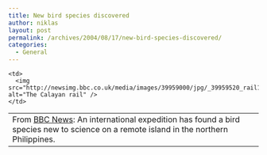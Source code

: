 ```yaml
---
title: New bird species discovered
author: niklas
layout: post
permalink: /archives/2004/08/17/new-bird-species-discovered/
categories:
  - General
---
```

<table>
  <tr>
    <td>
      From <a href="http://news.bbc.co.uk/1/hi/sci/tech/3569160.stm">BBC News</a>: An international expedition has found a bird species new to science on a remote island in the northern Philippines.
    </td>
    
    <td>
      <img src="http://newsimg.bbc.co.uk/media/images/39959000/jpg/_39959520_rail1_birdlife_203.jpg" alt="The Calayan rail" />
    </td>
  </tr>
</table>
